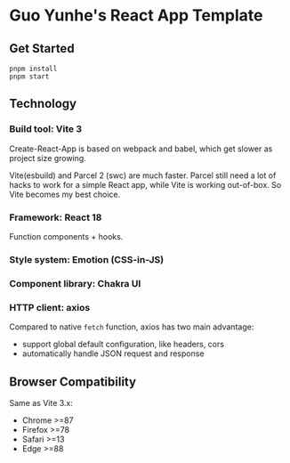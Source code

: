 # Guo Yunhe's React App Template

## Get Started

```
pnpm install
pnpm start
```

## Technology

### Build tool: Vite 3

Create-React-App is based on webpack and babel, which get slower as project size growing.

Vite(esbuild) and Parcel 2 (swc) are much faster. Parcel still need a lot of hacks to work for a simple React app, while Vite is working out-of-box. So Vite becomes my best choice.

### Framework: React 18

Function components + hooks.

### Style system: Emotion (CSS-in-JS)

### Component library: Chakra UI

### HTTP client: axios

Compared to native `fetch` function, axios has two main advantage:

- support global default configuration, like headers, cors
- automatically handle JSON request and response

## Browser Compatibility

Same as Vite 3.x:

- Chrome >=87
- Firefox >=78
- Safari >=13
- Edge >=88
